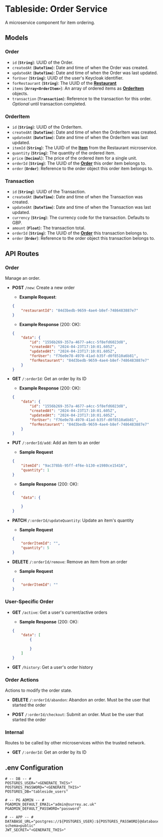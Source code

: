 # Tableside: Order Service

A microservice component for item ordering.

## Models

### Order

- `id` (**`String`**): UUID of the Order.
- `createdAt` (**`DateTime`**):  Date and time of when the Order was created.
- `updatedAt` (**`DateTime`**): Date and time of when the Order was last updated.
- `forUser` (**`String`**): UUID of the user's Keycloak identifier.
- `forRestaurant` (**`String`**): The UUID of the [**Restaurant**](https://github.com/Table-Side/Restaurant#Restaurant)
- `items` (**`Array<OrderItem>`**): An array of ordered items as [**OrderItem**](#orderitem) objects.
- `transaction` (**`Transaction`**): Reference to the transaction for this order. _Optional_ until transaction completed.

### OrderItem

- `id` (**`String`**): UUID of the OrderItem.
- `createdAt` (**`DateTime`**): Date and time of when the OrderItem was created.
- `updatedAt` (**`DateTime`**): Date and time of when the OrderItem was last updated.
- `itemId` (**`String`**): The UUID of the [**Item**](https://github.com/Table-Side/Restaurant#Item) from the Restaurant microservice.
- `quantity` (**`String`**): The quantity of the ordered item.
- `price` (**`Decimal`**): The price of the ordered item for a single unit.
- `orderId` (**`String`**): The UUID of the [**Order**](#order) this order item belongs to.
- `order` (**`Order`**): Reference to the order object this order item belongs to.

### Transaction

- `id` (**`String`**): UUID of the Transaction.
- `createdAt` (**`DateTime`**): Date and time of when the Transaction was created.
- `updatedAt` (**`DateTime`**): Date and time of when the Transaction was last updated.
- `currency` (**`String`**): The currency code for the transaction. Defaults to GBP.
- `amount` (**`Float`**): The transaction total.
- `orderId` (**`String`**): The UUID of the [**Order**](#order) this transaction belongs to.
- `order` (**`Order`**): Reference to the order object this transaction belongs to.

## API Routes

### Order

Manage an order.

- **POST** `/new`: Create a new order

    - **Example Request**:
    
    ```json
    {
        "restaurantId": "84d3bedb-9659-4ae4-b8ef-7486483887e7"
    }
    ```

    - **Example Response** (200: OK):

    ```json
    {
        "data": {
            "id": "1556b269-357a-4677-a4cc-5f8efd6023d8",
            "createdAt": "2024-04-23T17:10:01.605Z",
            "updatedAt": "2024-04-23T17:10:01.605Z",
            "forUser": "f76e0e78-4970-41ad-b35f-d0f8510a6b81",
            "forRestaurant": "84d3bedb-9659-4ae4-b8ef-7486483887e7"
        }
    }
    ```

- **GET** `/:orderId`: Get an order by its ID

    - **Example Response** (200: OK):

    ```json
    {
        "data": {
            "id": "1556b269-357a-4677-a4cc-5f8efd6023d8",
            "createdAt": "2024-04-23T17:10:01.605Z",
            "updatedAt": "2024-04-23T17:10:01.605Z",
            "forUser": "f76e0e78-4970-41ad-b35f-d0f8510a6b81",
            "forRestaurant": "84d3bedb-9659-4ae4-b8ef-7486483887e7"
        }
    }
    ```

- **PUT** `/:orderId/add`: Add an item to an order

    - **Sample Request**

    ```json
    {
        "itemId": "9ac378bb-95ff-4f6e-b130-e1980ce15416",
        "quantity": 1
    }
    ```

    - **Sample Response** (200: OK):

    ```json
    {
        "data": {
            
        }
    }
    ```

- **PATCH** `/:orderId/updateQuantity`: Update an item's quantity

    - **Sample Request**

    ```json
    {
        "orderItemId": "",
        "quantity": 5
    }
    ```

- **DELETE** `/:orderId/remove`: Remove an item from an order

    - **Sample Request**
    
    ```json
    {
        "orderItemId": ""
    }
    ```

### User-Specific Order

- **GET** `/active`: Get a user's current/active orders

    - **Sample Response** (200: OK):
    ```json
    {
        "data": [
            {
                
            }
        ]
    }
    ```

- **GET** `/history`: Get a user's order history

### Order Actions

Actions to modify the order state.

- **DELETE** `/:orderId/abandon`: Abandon an order. Must be the user that started the order

- **POST** `/:orderId/checkout`: Submit an order. Must be the user that started the order

### Internal 

Routes to be called by other microservices within the trusted network.

- **GET** `/:orderId`: Get an order by its ID






## .env Configuration
```dotenv
# -- DB -- #
POSTGRES_USER="<GENERATE_THIS>"
POSTGRES_PASSWORD="<GENERATE_THIS>"
POSTGRES_DB="tableside_users"

# -- PG ADMIN -- #
PGADMIN_DEFAULT_EMAIL="admin@surrey.ac.uk"
PGADMIN_DEFAULT_PASSWORD="password"

# -- APP -- #
DATABASE_URL="postgres://${POSTGRES_USER}:${POSTGRES_PASSWORD}@database:5432/${POSTGRES_DB}?schema=public"
JWT_SECRET="<GENERATE_THIS>"

```